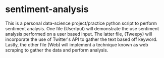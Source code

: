 # sentiment-analysis
This is a personal data-science project/practice python script to perform sentiment analysis. 
One file (UserIput) will demonstrate the use sentiment analysis performed on a user based input. 
The latter file, (Tweepy) will incorporate the use of Twitter's API to gather the text based off keyword.
Lastly, the other file (Web) will implement a technique known as web scraping to gather the data and perform analysis. 
